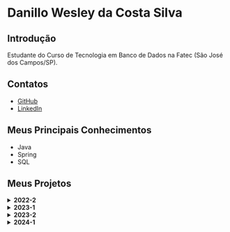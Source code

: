 # Danillo Wesley da Costa Silva

## Introdução

Estudante do Curso de Tecnologia em Banco de Dados na Fatec (São José dos Campos/SP).

## Contatos

* [GitHub](https://www.github.com/xxzidanilloxx)
* [LinkedIn](https://www.linkedin.com/in/danillowesley)

## Meus Principais Conhecimentos

- Java
- Spring
- SQL

## Meus Projetos

<details>
<summary><b> 2022-2 </b></summary>

Este projeto foi desenvolvido com o objetivo de proporcionar uma avaliação completa e detalhada por meio da metodologia de Avaliação Técnica 360°. E solução conta com dois perfis de usuários: o administrador, responsável pela gestão e cadastro de usuários básicos, garantindo controle e organização, e o usuário básico, que atribui notas aos avaliados e acessa um dashboard interativo para monitorar métricas e resultados.
O sistema foi projetado para oferecer uma interface intuitiva e funcional, com foco em eficiência e facilidade de uso, atendendo às demandas de avaliação em diferentes contextos organizacionais.

[GitHub](https://github.com/tn-api1sem/api)

#### Tecnologias Utilizadas

- **Python**: Linguagem de programação versátil e poderosa, utilizada para implementar a lógica central e funcionalidades robustas da aplicação.

- **FastAPI**: Framework de alto desempenho para Python, escolhido para construir APIs rápidas, seguras e bem documentadas, com suporte a validações e autenticação de maneira eficiente.

- **JavaScript**: Responsável por adicionar interatividade e dinamismo à aplicação, tornando a interface mais responsiva e enriquecendo a experiência do usuário.

- **HTML**: Linguagem de marcação utilizada para estruturar e organizar os elementos da interface, garantindo uma base semântica sólida para a aplicação.

- **CSS**: Linguagem de estilo utilizada para definir a aparência e o layout da aplicação. Foi essencial para garantir uma experiência visual agradável e alinhada aos objetivos do projeto. 

#### Contribuições Pessoais

<details>
<summary><b> Implementação do repositório para os times </b></summary>

O repositório gerencia as operações de CRUD (Create, Read, Update, Delete) relacionadas à tabela de times e é responsável pelo acesso direto ao banco de dados.

```python

class times_repository(object):
    _apiContext: ApiContext = ApiContext()

    def __init__(self) -> None:
        pass

    def get(self):
        return self._apiContext.times_table.get_all()

    def busca_id_times(self, id):
        return self._apiContext.times_table.get(id)

    def findTeamByGroup(self, idGroup:int):
        times = self.get();

        timesNoGrupo = [];
        for time in times:
            if time.id_group == idGroup:
                timesNoGrupo.append(time)
        return timesNoGrupo

    def post_times(self, objectPost):
        self._apiContext.times_table.begin_transaction()
        self._apiContext.times_table.insert(objectPost)
        self._apiContext.times_table.commit()

    def update(self, objectPut):
        self._apiContext.times_table.begin_transaction()
        self._apiContext.times_table.update(objectPut)
        self._apiContext.times_table.commit()

    def delete_id_times(self, id: int):
        self._apiContext.times_table.begin_transaction()
        self._apiContext.times_table.delete(id)
        self._apiContext.times_table.commit()
```
</details>

<details>
<summary><b> Implementação do serviço para os times </b></summary>

A camada de serviço implementa a lógica de negócios, utilizando os métodos fornecidos pelo repositório. Além das operações básicas, inclui funcionalidades como mapeamento e montagem de objetos de resposta personalizados, gestão de associações entre times e usuários, como criação, atualização e exclusão de relacionamentos, além de uma busca detalhada por times com informações completas sobre seus integrantes e perfis.

```python
class times_services(object):
    _times_repository: times_repository = times_repository()
    _usuario_repository: user_repository = user_repository()
    _userteam_repository: userteam_repository = userteam_repository()
    _profiles_repository: profille_repository = profille_repository()

    def __init__(self):
        pass

    def buscar_times(self):
        times = self._times_repository.get()
        profiles = self._profiles_repository.get();
        
        timeResponseList = []

        for time in times:
            timeResponse = self.mapToTimeResponse(time)
            userTeams = self._userteam_repository.get_user_teams_by_team_id(
                time.id)
            for userTeam in userTeams:
                user = self._usuario_repository.get_by_id(userTeam.id_user);
                timeResponse.userName.append(user.usuario+' ['+profiles[userTeam.id_profile-1].perfil+']')
                timeResponse.id_users.append(user.id)

            timeResponseList.append(timeResponse)

        return timeResponseList

    def mapToTimeResponse(self, time):
        timeResponse = times_get_response()
        timeResponse.id = time.id
        timeResponse.id_group = time.id_group
        timeResponse.times = time.times
        timeResponse.userName = []
        timeResponse.id_users = []
        return timeResponse

    def buscar_id_times(self, id):
        time = self._times_repository.busca_id_times(id)
        if (not time):
            return None
        else:
            user_teams = self._userteam_repository.get_user_teams_by_team_id(
                time.id)

        model = times_model()
        model.id = time.id
        model.times = time.times
        model.times_model = []

        for u_t in user_teams:
            u_t.user = self._usuario_repository.get_by_id(u_t.id_user).usuario
            u_t.profile = self._profiles_repository.find(u_t.id_profile).perfil

            model.times_model.append(u_t)

        return model

    def post_times(self, model: times_model):
        modelToInsert = times_bd()
        modelToInsert.id = model.id
        modelToInsert.times = model.times
        self._times_repository.post_times(modelToInsert)

        self.create_user_team(modelToInsert.id, model.times_model)

    def put_times(self, model: times_model):
        modelToInsert = times_bd()
        modelToInsert.id = model.id
        modelToInsert.times = model.times

        self._times_repository.update(modelToInsert)
        self.update_user_team(modelToInsert.id, model.times_model)

    def delete(self, id: int):
        self.delete_user_team(id)
        return self ._times_repository.delete_id_times(id)

    def create_user_team(self, idGroup: int, userTeams: list[user_team_model]):
        for userTeam in userTeams:
            userTeam.id_team = idGroup
            self._userteam_repository.create(userTeam)

    def update_user_team(self, idTeam: int, userTeams: list[user_team_model]):
        self.delete_user_team(idTeam)
        for userTeam in userTeams:
            self._userteam_repository.create(userTeam)

    def delete_user_team(self, idTeam: int):
        allUserProfiles = self._userteam_repository.get_user_teams_by_team_id(
            idTeam)

        for userProfile in allUserProfiles:
            self._userteam_repository.delete(userProfile.id)
```
</details>

<details>
<summary><b> Implementação do controlador para os times </b></summary>

O controlador expõe as funcionalidades através de endpoints RESTful, implementados com FastAPI. Ele define as rotas da API para atender as operações de recuperar todos os times, criar novos registros de times, atualizar informações de times existentes ou remover times.

```python
router = APIRouter(
    prefix="/api/v1/times",
    tags=["times"],
    responses={404: {"description": "Not found"}},
)
times_services = TimesService()

@router.get("/")
def get_times():
    try:
        return times_services.buscar_times()
    except Exception as e:
        return str(e)


@router.get("/{id}")
def get_time_by_id(id: int):
    return times_services.buscar_id_times(id)


@router.post("/")
def post_times(objectToPost: times_model):
    try:
        times_services.post_times(objectToPost)
        return OK
    except Exception as e:
        return str(e)

@router.put("/")
def put_times(objectToPut: times_model):
    try:
        times_services.put_times(objectToPut)
        return OK
    except Exception as e:
        return str(e)

@router.delete("/{id}")
def delete_id_times(id:int):
    times_services.delete(id)
    return OK
```
</details>

### Hard Skills
- **Desenvolvimento Back-End:** Domínio no desenvolvimento de APIs RESTful utilizando **FastAPI**, com foco em desempenho, validação de dados e estruturação modular de serviços, repositórios e controladores.
- **Programação Orientada a Objetos (POO):** Aplicação dos princípios de **POO** em **Python**, com a criação de classes bem estruturadas e responsabilidades bem definidas para repositórios, serviços e controladores.

### Soft Skills
- **Adaptação e Aprendizado Contínuo:** Capacidade de aprender rapidamente novas tecnologias e aplicá-las para melhorar processos e produtos.
- **Resolução de Problemas:** Capacidade de analisar desafios complexos, identificar causas e implementar soluções práticas e inovadoras.
- **Trabalho em Equipe:** Colaboração eficaz com outros desenvolvedores para integrar funcionalidades e alinhar objetivos técnicos ao propósito do projeto.

</details>

<details>
<summary><b> 2023-1 </b></summary>

O projeto se baseia em uma aplicação desktop que gerencia a jornada de trabalho dos colaboradores, identifica e classifica as horas extras e sobreavisos, além de gerenciar o fluxo completo desde o registro das horas pelo colaborador até a aprovação pelos gestores.

[GitHub](https://github.com/api-2-sem)

#### Tecnologias Utilizadas

- **Java**: Linguagem de programação amplamente utilizada para desenvolvimento de aplicativos devido à sua portabilidade, robustez e segurança. Foi fundamental fornecendo uma base sólida e confiável para o projeto.

- **JavaFX**: Framework utilizado para o desenvolvimento de interfaces gráficas (GUIs) para aplicações desktop, permitindo a criação de componentes visuais interativos e atraentes.


- **CSS**: Linguagem de estilo utilizada para definir a aparência e o layout da aplicação. Foi essencial para garantir uma experiência visual agradável e alinhada aos objetivos do projeto.

- **MySQL**: Sistema de gerenciamento de banco de dados relacional que oferece desempenho, confiabilidade e escalabilidade, utilizado para armazenar e gerenciar os dados da aplicação de forma eficiente e segura.

#### Contribuições Pessoais

<details>
<summary><b> Implementação de controle e gerenciamento de usuários </b></summary>

A atividade consiste em criar uma interface gráfica em JavaFX para gerenciar usuários, integrando funcionalidades como visualização, exclusão e filtro de dados. A aplicação exibe informações dos usuários em uma tabela, com opções para excluir registros diretamente e filtrar por seleção em um combo box. Além disso, permite navegação para a tela de cadastro de novos usuários e retorno ao menu principal.

```java
public class VisualizarUsuarioController {
	private UsuarioDAO usuarioDAO;

	public VisualizarUsuarioController() {
		Connection connection = new ConnectionFactory().recuperarConexao();
		this.usuarioDAO = new UsuarioDAO(connection);
	}
	
	@FXML ComboBox comboUsuario;
	@FXML private TableView<UsuarioDTO> tabelaUsuarios;
	@FXML private TableColumn<UsuarioDTO, String> colNome;
	@FXML private TableColumn<UsuarioDTO, String> colCPFCNPJ;
	@FXML private TableColumn<UsuarioDTO, String> colEmail;
	@FXML private TableColumn<UsuarioDTO, TipoUsuario> colTipo;
	@FXML private TableColumn<UsuarioDTO, Void> colAcoes;
		
	private ObservableList<UsuarioDTO> usuario = FXCollections.observableArrayList();
	
	@FXML
	protected void initialize() {
		carregarCombobox();
		colNome.setCellValueFactory(new PropertyValueFactory<>("nome"));
		colCPFCNPJ.setCellValueFactory(new PropertyValueFactory<>("cpf_cnpj"));
		colEmail.setCellValueFactory(new PropertyValueFactory<>("email"));
		colTipo.setCellValueFactory(new PropertyValueFactory<>("idTipoUsuario"));
		colAcoes.setCellValueFactory(new PropertyValueFactory<>(""));
		buscarUsuario(null);
	}
	
	public void carregarCombobox() {
		usuario.addAll(usuarioDAO.getNomeUsuarioAndId());
		comboUsuario.setItems(usuario);
	}
	
	public void buscarUsuario(ActionEvent event) {
		adicionarBotaoDeletar();
		UsuarioDTO usuario = (UsuarioDTO) comboUsuario.getSelectionModel().getSelectedItem();
		List<UsuarioDTO> usuarios = null;

		try {
			usuarios = UsuarioDAO.listarUsuarios(usuario != null ? usuario.getId() : null);
		} catch (Exception e) {
			e.printStackTrace();
		}
		
		tabelaUsuarios.setItems(listarUsuario(usuarios));

	}
		
	public void irCadastroUsuario(ActionEvent event) {
		ChangeScene cs = new ChangeScene();
		cs.irCadastroUsuario();
	}
	
	private ObservableList<UsuarioDTO> listarUsuario(List<UsuarioDTO> usuarios){
		return FXCollections.observableArrayList(usuarios);
	}
	
    @FXML
    void retornarMenu(MouseEvent event) {
        MenuController.irMenu();
    }
    
    public void adicionarBotaoDeletar() {
        var buttonDeletar = new Callback<TableColumn<UsuarioDTO, Void>, TableCell<UsuarioDTO, Void>>() {
            @Override
            public TableCell<UsuarioDTO, Void> call(final TableColumn<UsuarioDTO, Void> param) {
                final TableCell<UsuarioDTO, Void> cell = new TableCell<UsuarioDTO, Void>() {

                    private final Button btn = new Button("Excluir");

                    {
                        btn.setOnAction((ActionEvent event) -> {
                            var row = getTableView().getItems().get(getIndex());
                            getTableView().getItems().remove(getIndex());
                            usuarioDAO.deletar(row.getId());          
                            return;
                         });
                    }

                    @Override
                    public void updateItem(Void item, boolean empty) {
                        super.updateItem(item, empty);
                        if (empty) {
                            setGraphic(null);
                        } else {
                            setGraphic(btn);
                        }
                    }
                };
                return cell;
            }
        };
        colAcoes.setCellFactory(buttonDeletar);
    }
}
```
</details>

<details>
<summary><b> Arquivo FXML para interface de controle de usuários </b></summary>

Este arquivo FXML define a interface gráfica utilizada na aplicação de controle de usuários. O layout é organizado em um AnchorPane, com uma barra lateral para navegação, um título principal e componentes interativos. A tabela exibe dados como nome, CPF/CNPJ, email, tipo de usuário e oferece ações específicas. O combo box é usado para filtrar a tabela, enquanto botões adicionais permitem buscar registros, criar novos usuários e retornar ao menu. O design utiliza classes de estilo e imagens para aprimorar a aparência e a experiência do usuário.

```fxml
<?xml version="1.0" encoding="UTF-8"?>

<?import javafx.scene.control.Button?>
<?import javafx.scene.control.ComboBox?>
<?import javafx.scene.control.Label?>
<?import javafx.scene.control.TableColumn?>
<?import javafx.scene.control.TableView?>
<?import javafx.scene.image.Image?>
<?import javafx.scene.image.ImageView?>
<?import javafx.scene.layout.AnchorPane?>
<?import javafx.scene.layout.Pane?>
<?import javafx.scene.text.Font?>

<AnchorPane maxHeight="-Infinity" maxWidth="-Infinity" minHeight="-Infinity" minWidth="-Infinity" prefHeight="609.0" prefWidth="944.0" style="-fx-background-color: fffff;" xmlns="http://javafx.com/javafx/19" xmlns:fx="http://javafx.com/fxml/1" fx:controller="controller.VisualizarUsuarioController">
   <children>
      <Pane prefHeight="610.0" prefWidth="113.0" styleClass="sidebar">
         <children>
            <ImageView fitHeight="52.0" fitWidth="93.0" layoutX="15.0" layoutY="36.0" pickOnBounds="true" preserveRatio="true">
               <image>
                  <Image url="@../figma/2rp.png" />
               </image>
            </ImageView>
            <Button layoutX="34.0" layoutY="538.0" mnemonicParsing="false" scaleX="0.5" scaleY="0.5" text="Button" />
            <ImageView fitHeight="40.0" fitWidth="43.0" layoutX="42.0" layoutY="533.0" onMouseClicked="#retornarMenu" pickOnBounds="true" preserveRatio="true">
               <image>
                  <Image url="@../figma/log.png" />
               </image>
            </ImageView>
         </children></Pane>
      <Label layoutX="395.0" layoutY="35.0" text="Controle de Usuarios" textFill="#483fee">
         <font>
            <Font size="27.0" />
         </font>
      </Label>
      <Button layoutX="816.0" layoutY="118.0" minHeight="30.0" minWidth="135.0" mnemonicParsing="false" onAction="#buscarUsuario" prefHeight="30.0" prefWidth="100.0" styleClass="MYButton" text="Buscar">
         <font>
            <Font size="14.0" />
         </font></Button>
      <TableView fx:id="tabelaUsuarios" layoutX="158.0" layoutY="171.0" prefHeight="344.0" prefWidth="758.0">
        <columns>
          <TableColumn fx:id="colNome" prefWidth="247.0" text="Nome" />
          <TableColumn fx:id="colCPFCNPJ" prefWidth="238.0" text="CPF/CNPJ" />
          <TableColumn fx:id="colEmail" prefWidth="247.0" text="Email" />
          <TableColumn fx:id="colTipo" prefWidth="247.0" text="Tipo do Usuario" />
          <TableColumn fx:id="colAcoes" prefWidth="247.0" text="Ações" />
        </columns>
         <columnResizePolicy>
            <TableView fx:constant="CONSTRAINED_RESIZE_POLICY" />
         </columnResizePolicy>
      </TableView>
      <ComboBox fx:id="comboUsuario" layoutX="157.0" layoutY="120.0" prefHeight="30.0" prefWidth="589.0" promptText="Usuário" styleClass="input-text" />
      <Button layoutX="157.0" layoutY="534.0" minHeight="30.0" minWidth="135.0" mnemonicParsing="false" onAction="#irCadastroUsuario" prefHeight="30.0" prefWidth="135.0" styleClass="MYButton" text="Criar Usuario">
         <font>
            <Font size="14.0" />
         </font>
      </Button>
   </children>
</AnchorPane>
```
</details>

#### Hard Skills

- **Programação em Java**: Desenvolvimento de funcionalidades em JavaFX para interface gráfica e controle de dados no banco de dados.
- **Controle de Fluxo de Dados**: Implementação de funcionalidades de navegação e filtragem de dados, assegurando a eficiência no controle de registros.
- **JavaFX**: Criação de interfaces gráficas interativas com tabelas, combo boxes, e botões para gerenciar dados de usuários.

#### Soft Skills

- **Trabalho em equipe**: Colaboração com outros membros da equipe para integrar as diferentes partes do sistema, como a interface gráfica e a lógica de banco de dados.
- **Gestão de tempo**: Organizar e cumprir prazos para garantir que a implementação das funcionalidades ocorra de forma eficiente e sem comprometimentos no cronograma.
- **Resolução de problemas**: Capacidade de identificar problemas na aplicação (ex: falhas ao excluir ou filtrar dados) e resolvê-los rapidamente.

</details>

<details>
<summary><b> 2023-2 </b></summary>

O projeto se baseia em uma aplicação web que gerencia a jornada de trabalho dos colaboradores, identifica e classifica as horas extras e sobreavisos, além de gerenciar o fluxo completo desde o registro das horas pelo colaborador até a aprovação pelos gestores.

[GitHub](https://github.com/api-3-sem)

#### Tecnologias Utilizadas

- **Java**: linguagem de programação amplamente utilizada para desenvolvimento de aplicativos devido à sua portabilidade, robustez e segurança. Foi fundamental fornecendo uma base sólida e confiável para o projeto.

- **Spring**: framework para desenvolvimento de aplicativos Java que oferece um conjunto abrangente de ferramentas e bibliotecas para simplificar o desenvolvimento. Ele fornece recursos como injeção de dependência, controle transacional e segurança, ajudando na criação de uma aplicação robusta e de fácil manutenção.

- **Maven**: ferramenta de automação de compilação e gerenciamento de dependências amplamente utilizada no ecossistema Java. Ele simplifica o processo de construção de projetos e gerenciamento de dependências, garantindo a consistência e reprodutibilidade do ambiente de desenvolvimento, gerenciando as dependências do projeto e automatizando tarefas de compilação e empacotamento.

- **VueJS**: framework para construção de interfaces de usuário. Ele é conhecido por sua simplicidade e flexibilidade, permitindo o desenvolvimento ágil de interfaces interativas e responsivas, criando uma experiência de usuário moderna e intuitiva no frontend da aplicação.

- **MySQL**: sistema de gerenciamento de banco de dados relacional que oferece desempenho, confiabilidade e escalabilidade, utilizado para armazenar e gerenciar os dados da aplicação de forma eficiente e segura.

#### Contribuições Pessoais

Durante o projeto atuei no back-end da aplicação, contribuindo na implementação do dashboard.

<details>
<summary><b> Implementação do Data Transfer Object (DTO) responsável pelos dados de entrada e retorno para a consulta do dashboard: </b></summary>

O record DadosDashboard representa os dados de entrada para a consulta do dashboard. Ele possui quatro componentes: idCliente, idCr, dataInicio e dataFim.
```java
public record DadosDashboard(Long idCliente, Long idCr, Date dataInicio, Date dataFim) {

}
```

O record DadosRetornoDashboard representa os dados de retorno da consulta do dashboard. Ele possui cinco componentes: horas, razaoSocial, nome, idUsuario e modalidade.
```java
public record DadosRetornoDashboard(double horas, String razaoSocial, String nome, int idUsuario, String Modalidade) {

}
```
</details>

<details>
<summary><b> Implementação do repository: </b></summary>

Esta interface define um contrato para operações de consulta personalizadas relacionadas aos lançamentos de horas.
Possui um método findHoras que espera receber um objeto do tipo DadosDashboard como entrada e retorna uma lista de objetos DadosRetornoDashboard.
```java
public interface CustomLancamentoHorasRepository {
	...
	List<DadosRetornoDashboard> findHoras(DadosDashboard dados);
}
```

Esta classe implementa a interface CustomLancamentoHorasRepository e fornece a implementação concreta do método findHoras.
O método findHoras constrói uma consulta JPQL (Java Persistence Query Language) para recuperar os dados do dashboard com base nos parâmetros fornecidos no objeto DadosDashboard.
A consulta calcula a soma das horas entre as colunas DataHora_Inicio e DataHora_Fim da tabela extrato_hora, agrupando os resultados por diferentes critérios.
Os parâmetros da consulta são passados dinamicamente através do objeto DadosDashboard.
```java
public class CustomLancamentoHorasRepositoryImpl implements CustomLancamentoHorasRepository {
	...
	public List<DadosRetornoDashboard> findHoras(DadosDashboard dados){
		String jpql = "SELECT SUM(TIMESTAMPDIFF(HOUR,a.DataHora_Inicio, a.DataHora_Fim)) Horas,"
				+ "    b.Razao_Social,"
				+ "    c.Nome,"
				+ "    a.Id_Usuario,"
				+ "    a.Modalidade"
				+ "	   FROM ("
				+ "	   SELECT"
4				+ "		Id_Cliente,"
				+ "		Id_Cr,"
				+ "		Id_Modalidade,"
				+ "		Id_Usuario,"
				+ "		CASE"
				+ "			WHEN DATE_FORMAT(DataHora_Inicio, '%H:%i:s') >= :horarioNoturno AND DATE_FORMAT(DataHora_Fim , '%H:%i:s') <= :horarioMatutino and Id_Modalidade = 1 then 1"
				+ "			WHEN DATE_FORMAT(DataHora_Inicio, '%H:%i:s') < :horarioNoturno AND DATE_FORMAT(DataHora_Fim , '%H:%i:s') > :horarioMatutino and Id_Modalidade = 1 then 2"
				+ "			WHEN DATE_FORMAT(DataHora_Inicio, '%H:%i:s') >= :horarioNoturno AND DATE_FORMAT(DataHora_Fim , '%H:%i:s') <= :horarioMatutino and Id_Modalidade = 2 then 3"
				+ "			WHEN DATE_FORMAT(DataHora_Inicio, '%H:%i:s') < :horarioNoturno AND DATE_FORMAT(DataHora_Fim , '%H:%i:s') > :horarioMatutino and Id_Modalidade = 2 then 4"
				+ "		END Modalidade,"
				+ "		DataHora_Inicio,"
				+ "		DataHora_Fim"
				+ "		FROM extrato_hora"
				+ "	WHERE id_cliente = :idCliente"
				+ "	AND id_cr = :idCr"
				+ " 	AND dataHora_inicio >= :dataInicio"
				+ " 	AND dataHora_fim <= :dataFim"
				+ " 	) AS a"
				+ " 	JOIN cliente b ON a.Id_cliente = b.id"
				+ " 	JOIN cr c ON c.Id = a.id_cr"
				+ " 	JOIN modalidade d ON d.Id = a.id_Modalidade"
				+ " 	GROUP BY a.Modalidade, b.Razao_Social, c.Nome, d.Descricao, Id_Usuario";
	}
}
```
</details>

<details>
<summary><b> Implementação do service: </b></summary>

Esta classe encapsula a lógica de negócios relacionada ao dashboard. Possui um método findDashboard que recebe um objeto DadosDashboard, chama o método findHoras do repositório e retorna os dados do dashboard.
```java
@Service
public class DashboardService {

	@Autowired
	LancamentoHorasRepository repository;

	public List<DadosRetornoDashboard> findDashboard(DadosDashboard dados){
		 List<DadosRetornoDashboard> dadosRetorno = new ArrayList<DadosRetornoDashboard>();
		 return dadosRetorno = repository.findHoras(dados);
	}
}
```
</details>

<details>
<summary><b> Implementação do controller: </b></summary>
	
Este é um controlador Spring MVC que lida com requisições relacionadas ao dashboard. Possui um endpoint HTTP GET /dashboard que espera parâmetros opcionais (idCliente, idCr, dataInicio e dataFim).
Quando uma solicitação é recebida neste endpoint, os parâmetros são encapsulados em um objeto DadosDashboard e passados para o serviço DashboardService.
O serviço executa a lógica de negócios e retorna os dados do dashboard, que são então serializados em JSON e enviados de volta como resposta HTTP.
```java
@RestController
@RequestMapping("/dashboard")
public class DashboardController {

	@Autowired
	DashboardService service;

	@GetMapping
	public ResponseEntity<List<DadosRetornoDashboard>> findDashboard(@RequestParam(value="idCliente" , required = false) Long idCliente, @RequestParam(value="idCr", required = false) Long idCr, @RequestParam(value="dataInicio" , required = false) Date dataInicio,@RequestParam(value="dataFim", required = false) Date dataFim) throws Exception{
		DadosDashboard dados = new DadosDashboard(idCliente, idCr, dataInicio, dataFim, null, null);
		var dadosRetorno = service.findDashboard(dados);
		return ResponseEntity.ok().body(dadosRetorno);	
	}
}
```
</details>

#### Hard Skills

- **Java**: Programação com foco em back-end, utilizando frameworks como Spring para desenvolvimento de APIs e controle de fluxo de dados.
- **Spring Framework**: Desenvolvimento de aplicações robustas utilizando Spring Boot, com ênfase em Injeção de Dependência, segurança e transações.
- **Maven**: Gerenciamento de dependências e automação de tarefas de compilação em projetos Java.
- **MySQL**: Criação e manutenção de bancos de dados relacionais, incluindo modelagem e execução de consultas complexas em SQL.
- **API Restful**: Implementação de endpoints para consumo de dados com estrutura RESTful.

#### Soft Skills

- **Trabalho em equipe**: Colaboração eficiente com outros desenvolvedores para integrar diferentes componentes da aplicação.
- **Gestão de tempo**: Capacidade de cumprir prazos e coordenar várias tarefas simultaneamente.
- **Resolução de problemas**: Análise de desafios técnicos e implementação de soluções práticas e eficientes.

</details>

<details>
<summary><b> 2024-1 </b></summary>

O projeto se baseia em um sistema que gerencia a jornada de trabalho dos colaboradores, identifica e classifica as horas extras e sobreavisos, além de gerenciar o fluxo completo desde o registro das horas pelo colaborador até a aprovação pelos gestores.

[GitHub](https://github.com/api-4-sem)

#### Tecnologias Utilizadas

- **Java**: Linguagem de programação amplamente utilizada para desenvolvimento de aplicativos devido à sua portabilidade, robustez e segurança. Foi fundamental fornecendo uma base sólida e confiável para o projeto.

- **Spring**: Framework para desenvolvimento de aplicativos Java que oferece um conjunto abrangente de ferramentas e bibliotecas para simplificar o desenvolvimento. Ele fornece recursos como injeção de dependência, controle transacional e segurança, ajudando na criação de uma aplicação robusta e de fácil manutenção.

- **VueJS**: Framework para construção de interfaces de usuário. Ele é conhecido por sua simplicidade e flexibilidade, permitindo o desenvolvimento ágil de interfaces interativas e responsivas, criando uma experiência de usuário moderna e intuitiva no frontend da aplicação.

- **Oracle Cloud**: Plataforma de nuvem que oferece uma ampla gama de serviços, como armazenamento, banco de dados e ferramentas de inteligência artificial. Proporcionou escalabilidade, alta disponibilidade e segurança, sendo crucial para hospedar e gerenciar a infraestrutura do projeto com eficiência.

#### Contribuições Pessoais

<details>
<summary><b> Implementação do DTO para Relatório </b></summary>

O objetivo da atividade foi implementar o Data Transfer Object (DTO) que representa os dados utilizados no relatório, como nome do colaborador, nome da trilha e nome da expertise, além do status.

```java
@Getter
@Setter
public class DadosRelatorio {
    private String nomeColaborador;
    private String nomeTrilha;
    private String nomeExpertise;
    private Status status;
}
```
</details>

<details>
<summary><b> Implementação do Serviço de Relatório </b></summary>

Nesta atividade, fui responsável por implementar o serviço que converte uma lista de DadosRelatorio em um arquivo Excel. Utilizei o Apache POI para gerar as planilhas e exportar os dados de forma eficiente.

```java
@Service
public class RelatorioService {
    
    public static String[] HEADERS={
            "Nome",
            "Trilha",
            "Expertise",
            "Status"
    };
    
    public static String SHEET_NAME="data";
    public static InputStreamResource dataToExcel(List<DadosRelatorio> dadosRelatorios) throws IOException {
        Workbook workbook = new XSSFWorkbook();
        ByteArrayOutputStream out = new ByteArrayOutputStream();
        try{
            Sheet sheet = workbook.createSheet(SHEET_NAME);
            Row row = sheet.createRow(0);
            for (int i = 0;  i < HEADERS.length; i++) {
                Cell cell = row.createCell(i);
                cell.setCellValue(HEADERS[i]);
            }
            int rowIndex = 1;
                        for (DadosRelatorio dadosRelatorio : dadosRelatorios) {
                Row dataRow = sheet.createRow(rowIndex);
                rowIndex++;
                dataRow.createCell(0).setCellValue(dadosRelatorio.getNomeColaborador());
                dataRow.createCell(1).setCellValue(dadosRelatorio.getNomeTrilha());
                dataRow.createCell(2).setCellValue(dadosRelatorio.getNomeExpertise());
                dataRow.createCell(3).setCellValue(dadosRelatorio.getStatus().name());
            }
            workbook.write(out);
            ByteArrayInputStream byteArrayInputStream = new ByteArrayInputStream(out.toByteArray());
            InputStreamResource file = new InputStreamResource(byteArrayInputStream);
            return file;
        } catch (IOException e){
            e.printStackTrace();
            System.out.println("Erro ao exportar o arquivo.");
            return null;
        } finally{
            workbook.close();
            out.close();
        }
    }
}
```
</details>

<details>
<summary><b> Implementação do Caso de Uso para Gerar Relatório </b></summary>

Fui responsável por implementar o caso de uso que utiliza o serviço de geração de relatórios para preparar os dados e entregá-los no formato de arquivo Excel.

```java
@Service
public class GerarRelatorioUC {
    private final RelatorioService relatorioService;
    public GerarRelatorioUC(RelatorioService relatorioService) {
        this.relatorioService = relatorioService;
    }
    public InputStreamResource executar(Long idEmpresa) throws IOException {
        List<DadosRelatorio> dadosRelatorio = new ArrayList<DadosRelatorio>();
        return RelatorioService.dataToExcel(dadosRelatorio);
    }
}
```
</details>

<details>
<summary><b> Implementação do Controller para Baixar Relatório </b></summary>

A atividade envolveu criar um controlador que recebe a solicitação para download do relatório e retorna o arquivo Excel gerado.

```java
@RestController
@RequestMapping("api/relatorio")
@RequiredArgsConstructor
public class RelatorioController {
    private final GerarRelatorioUC gerarRelatorioUC;
    private static final String NOME_RELATORIO = "Relatorio.xlsx";
    @GetMapping("{idEmpresa}")
    public ResponseEntity<Resource> download(@PathVariable("idEmpresa") Long idEmpresa) throws IOException {
        InputStreamResource file = gerarRelatorioUC.executar(idEmpresa);
        ResponseEntity<Resource> body = ResponseEntity.ok()
                .header(HttpHeaders.CONTENT_DISPOSITION, "attachment; filename=" + NOME_RELATORIO)
                .contentType(MediaType.parseMediaType("application/vnd.ms-excel"))
                .body(file);
        return body;
    }
}
```
</details>

#### Hard Skills

- **Java**: Desenvolvimento de aplicações backend utilizando Java, especialmente com o Spring Framework para APIs RESTful.
- **Spring Framework**: Experiência com Spring Boot para criar aplicações web robustas, incluindo segurança e persistência de dados.
- **Apache POI**: Geração de arquivos Excel para exportação de dados, utilizando o Apache POI.
- **Maven**: Gerenciamento de dependências e automação de builds em projetos Java.
- **Oracle Cloud**: Uso de serviços de nuvem para infraestrutura, escalabilidade e segurança de aplicativos.

#### Soft Skills

- **Trabalho em equipe**: Colaboração eficaz com diferentes partes interessadas, incluindo desenvolvedores e gestores de projeto.
- **Gestão de tempo**: Planejamento e priorização de tarefas para cumprir prazos de entrega de forma eficiente.
- **Resolução de problemas**: Capacidade de diagnosticar e resolver problemas técnicos de forma independente e criativa.
- **Proatividade**: Capacidade de antecipar necessidades e agir de forma independente para melhorar processos ou resolver problemas.

</details>
